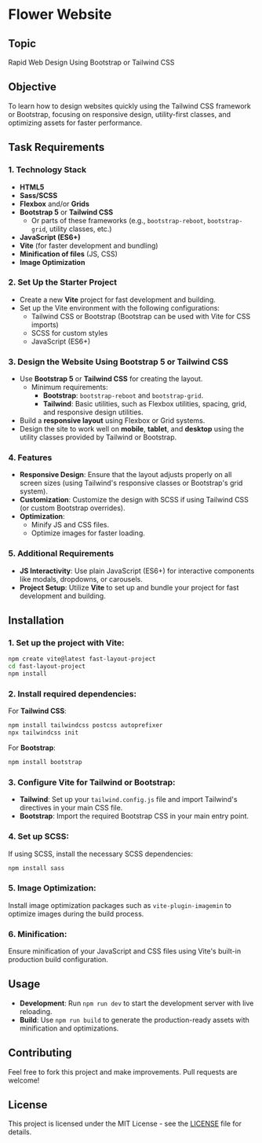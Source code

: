 # Flower Website

## Topic

Rapid Web Design Using Bootstrap or Tailwind CSS

## Objective

To learn how to design websites quickly using the Tailwind CSS framework or Bootstrap, focusing on responsive design, utility-first classes, and optimizing assets for faster performance.

## Task Requirements

### 1. Technology Stack
- **HTML5**
- **Sass/SCSS**
- **Flexbox** and/or **Grids**
- **Bootstrap 5** or **Tailwind CSS**
  - Or parts of these frameworks (e.g., `bootstrap-reboot`, `bootstrap-grid`, utility classes, etc.)
- **JavaScript (ES6+)**
- **Vite** (for faster development and bundling)
- **Minification of files** (JS, CSS)
- **Image Optimization**

### 2. Set Up the Starter Project
- Create a new **Vite** project for fast development and building.
- Set up the Vite environment with the following configurations:
  - Tailwind CSS or Bootstrap (Bootstrap can be used with Vite for CSS imports)
  - SCSS for custom styles
  - JavaScript (ES6+)
  
### 3. Design the Website Using Bootstrap 5 or Tailwind CSS
- Use **Bootstrap 5** or **Tailwind CSS** for creating the layout.
  - Minimum requirements:
    - **Bootstrap**: `bootstrap-reboot` and `bootstrap-grid`.
    - **Tailwind**: Basic utilities, such as Flexbox utilities, spacing, grid, and responsive design utilities.
- Build a **responsive layout** using Flexbox or Grid systems.
- Design the site to work well on **mobile**, **tablet**, and **desktop** using the utility classes provided by Tailwind or Bootstrap.

### 4. Features
- **Responsive Design**: Ensure that the layout adjusts properly on all screen sizes (using Tailwind's responsive classes or Bootstrap's grid system).
- **Customization**: Customize the design with SCSS if using Tailwind CSS (or custom Bootstrap overrides).
- **Optimization**:
  - Minify JS and CSS files.
  - Optimize images for faster loading.
  
### 5. Additional Requirements
- **JS Interactivity**: Use plain JavaScript (ES6+) for interactive components like modals, dropdowns, or carousels.
- **Project Setup**: Utilize **Vite** to set up and bundle your project for fast development and building.

## Installation

### 1. Set up the project with Vite:
```bash
npm create vite@latest fast-layout-project
cd fast-layout-project
npm install
```

### 2. Install required dependencies:
For **Tailwind CSS**:
```bash
npm install tailwindcss postcss autoprefixer
npx tailwindcss init
```

For **Bootstrap**:
```bash
npm install bootstrap
```

### 3. Configure Vite for Tailwind or Bootstrap:
- **Tailwind**: Set up your `tailwind.config.js` file and import Tailwind's directives in your main CSS file.
- **Bootstrap**: Import the required Bootstrap CSS in your main entry point.

### 4. Set up SCSS:
If using SCSS, install the necessary SCSS dependencies:
```bash
npm install sass
```

### 5. Image Optimization:
Install image optimization packages such as `vite-plugin-imagemin` to optimize images during the build process.

### 6. Minification:
Ensure minification of your JavaScript and CSS files using Vite's built-in production build configuration.

## Usage

- **Development**: Run `npm run dev` to start the development server with live reloading.
- **Build**: Use `npm run build` to generate the production-ready assets with minification and optimizations.

## Contributing

Feel free to fork this project and make improvements. Pull requests are welcome!

## License

This project is licensed under the MIT License - see the [LICENSE](LICENSE) file for details.
